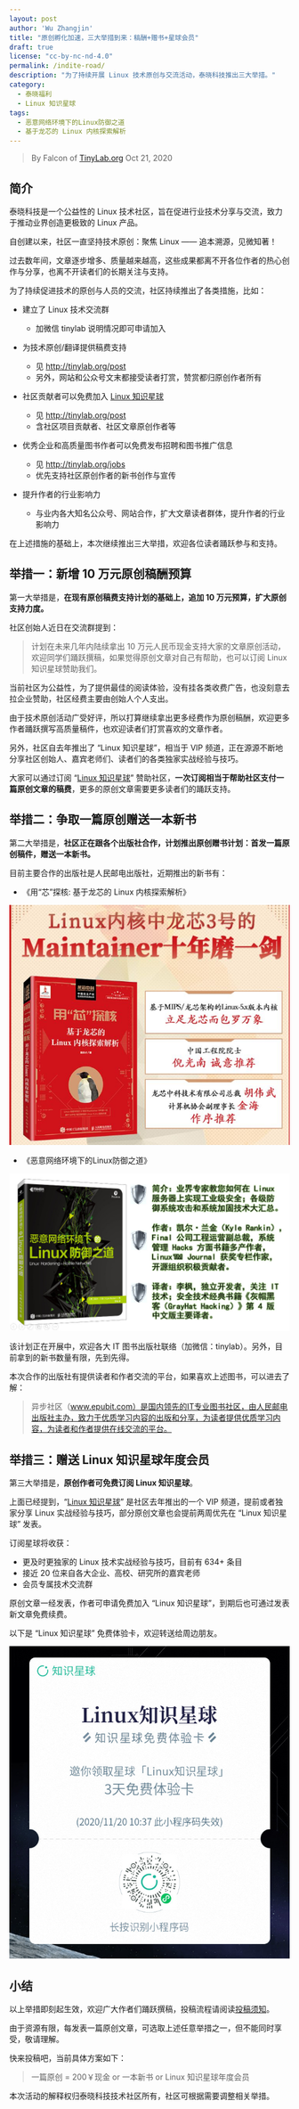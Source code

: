 ```yaml
---
layout: post
author: 'Wu Zhangjin'
title: "原创孵化加速，三大举措到来：稿酬+赠书+星球会员"
draft: true
license: "cc-by-nc-nd-4.0"
permalink: /indite-road/
description: "为了持续开展 Linux 技术原创与交流活动，泰晓科技推出三大举措。"
category:
  - 泰晓福利
  - Linux 知识星球
tags:
  - 恶意网络环境下的Linux防御之道
  - 基于龙芯的 Linux 内核探索解析
---
```


> By Falcon of [TinyLab.org][1]
> Oct 21, 2020

## 简介

泰晓科技是一个公益性的 Linux 技术社区，旨在促进行业技术分享与交流，致力于推动业界创造更极致的 Linux 产品。

自创建以来，社区一直坚持技术原创：聚焦 Linux —— 追本溯源，见微知著！

过去数年间，文章逐步增多、质量越来越高，这些成果都离不开各位作者的热心创作与分享，也离不开读者们的长期关注与支持。

为了持续促进技术的原创与人员的交流，社区持续推出了各类措施，比如：

* 建立了 Linux 技术交流群
    * 加微信 tinylab 说明情况即可申请加入

* 为技术原创/翻译提供稿费支持
    * 见 <http://tinylab.org/post>
    * 另外，网站和公众号文末都接受读者打赏，赞赏都归原创作者所有

* 社区贡献者可以免费加入 [Linux 知识星球](https://wx.zsxq.com/dweb2/index/group/455128114458)
    * 见 <http://tinylab.org/post>
    * 含社区项目贡献者、社区文章原创作者等

* 优秀企业和高质量图书作者可以免费发布招聘和图书推广信息
    * 见 <http://tinylab.org/jobs>
    * 优先支持社区原创作者的新书创作与宣传

* 提升作者的行业影响力
    * 与业内各大知名公众号、网站合作，扩大文章读者群体，提升作者的行业影响力

在上述措施的基础上，本次继续推出三大举措，欢迎各位读者踊跃参与和支持。

## 举措一：新增 10 万元原创稿酬预算

第一大举措是，**在现有原创稿费支持计划的基础上，追加 10 万元预算，扩大原创支持力度。**

社区创始人近日在交流群提到：

> 计划在未来几年内陆续拿出 10 万元人民币现金支持大家的文章原创活动，欢迎同学们踊跃撰稿，如果觉得原创文章对自己有帮助，也可以订阅 Linux 知识星球赞助我们。

当前社区为公益性，为了提供最佳的阅读体验，没有挂各类收费广告，也没刻意去拉企业赞助，社区经费主要由创始人个人支出。

由于技术原创活动广受好评，所以打算继续拿出更多经费作为原创稿酬，欢迎更多作者踊跃撰写高质量稿件，也欢迎读者们打赏喜欢的文章作者。

另外，社区自去年推出了 “Linux 知识星球”，相当于 VIP 频道，正在源源不断地分享社区创始人、嘉宾老师们、读者们的各类独家实战经验与技巧。

大家可以通过订阅 “[Linux 知识星球](https://wx.zsxq.com/dweb2/index/group/455128114458)” 赞助社区，**一次订阅相当于帮助社区支付一篇原创文章的稿费**，更多的原创文章需要更多读者们的踊跃支持。

## 举措二：争取一篇原创赠送一本新书

第二大举措是，**社区正在跟各个出版社合作，计划推出原创赠书计划：首发一篇原创稿件，赠送一本新书。**

目前主要合作的出版社是人民邮电出版社，近期推出的新书有：

* 《用“芯”探核: 基于龙芯的 Linux 内核探索解析》

![《用“芯”探核》图书](/wp-content/uploads/2020/08/book-ulek.jpg)

* 《恶意网络环境下的Linux防御之道》

![《恶意网络环境下的Linux防御之道》图书](/wp-content/uploads/2020/10/book-linux-hardening.jpg)

该计划正在开展中，欢迎各大 IT 图书出版社联络（加微信：tinylab）。另外，目前拿到的新书数量有限，先到先得。

本次合作的出版社有提供读者和作者交流的平台，如果喜欢上述图书，可以进去了解：

> 异步社区（www.epubit.com）是国内领先的IT专业图书社区，由人民邮电出版社主办，致力于优质学习内容的出版和分享，为读者提供优质学习内容，为读者和作者提供在线交流的平台。

## 举措三：赠送 Linux 知识星球年度会员

第三大举措是，**原创作者可免费订阅 Linux 知识星球**。

上面已经提到，“[Linux 知识星球](https://wx.zsxq.com/dweb2/index/group/455128114458)” 是社区去年推出的一个 VIP 频道，提前或者独家分享 Linux 实战经验与技巧，部分原创文章也会提前两周优先在 “Linux 知识星球” 发表。

订阅星球将收获：

* 更及时更独家的 Linux 技术实战经验与技巧，目前有 634+ 条目
* 接近 20 位来自各大企业、高校、研究所的嘉宾老师
* 会员专属技术交流群

原创文章一经发表，作者可申请免费加入 “Linux 知识星球”，到期后也可通过发表新文章免费续费。

以下是 “Linux 知识星球” 免费体验卡，欢迎转送给周边朋友。

![『Linux 知识星球』3 天免费体验卡](/images/xingqiu/planet-free-card.jpg)

## 小结

以上举措即刻起生效，欢迎广大作者们踊跃撰稿，投稿流程请阅读[投稿须知](http://tinylab.org/post)。

由于资源有限，每发表一篇原创文章，可选取上述任意举措之一，但不能同时享受，敬请理解。

快来投稿吧，当前具体方案如下：

> 一篇原创 = 200￥现金 or 一本新书 or Linux 知识星球年度会员

本次活动的解释权归泰晓科技技术社区所有，社区可根据需要调整相关举措。

[1]: http://tinylab.org
